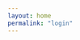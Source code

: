 ```yaml
---
layout: home
permalink: "login"
---
```

<html>
<head>
  <title>Hypothesis OAuth Client App Test</title>
  <meta charset="UTF-8">
</head>
<body>
  <div id="app">
  </div>
  
  <script src="https://unpkg.com/preact"></script>
  <script src="{{ '/assets/js/hypothesis.js' | absolute_url }}"></script>
  <script src="{{ '/assets/js/app.js' | absolute_url }}"></script>
</body>
</html>